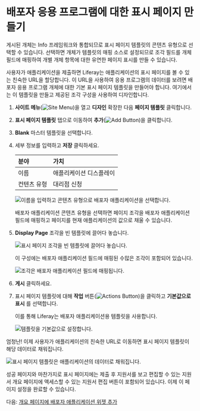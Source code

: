 # 배포자 응용 프로그램에 대한 표시 페이지 만들기

게시된 개체는 Info 프레임워크와 통합되므로 표시 페이지 템플릿의 콘텐츠 유형으로 선택할 수 있습니다. 선택하면 개체가 템플릿의 매핑 소스로 설정되므로 조각 필드를 개체 필드에 매핑하여 개별 개체 항목에 대한 유연한 페이지 표시를 만들 수 있습니다.

사용자가 애플리케이션을 제출하면 Liferay는 애플리케이션의 표시 페이지를 볼 수 있는 친숙한 URL을 할당합니다. 이 URL을 사용하여 응용 프로그램의 데이터를 보려면 배포자 응용 프로그램 개체에 대한 기본 표시 페이지 템플릿을 만들어야 합니다. 여기에서는 이 템플릿을 만들고 제공된 조각 구성을 사용하여 디자인합니다.

<!-- Refine intro. -->

1. **사이트 메뉴**(![Site Menu](../../images/icon-product-menu.png))을 열고 **디자인** 확장한 다음 **페이지 템플릿** 클릭합니다.

1. **표시 페이지 템플릿** 탭으로 이동하여 **추가**(![Add Button](../../images/icon-add.png))을 클릭합니다.

1. **Blank** 마스터 템플릿을 선택합니다.

1. 세부 정보를 입력하고 **저장** 클릭하세요.

   | 분야     | 가치           |
   |:------ |:------------ |
   | 이름     | 애플리케이션 디스플레이 |
   | 컨텐츠 유형 | 대리점 신청       |

   ![이름을 입력하고 콘텐츠 유형으로 배포자 애플리케이션을 선택합니다.](./creating-a-display-page-for-distributor-applications/images/01.png)

   배포자 애플리케이션 콘텐츠 유형을 선택하면 페이지 조각을 배포자 애플리케이션 필드에 매핑하고 페이지를 현재 애플리케이션의 값으로 채울 수 있습니다.

1. **Display Page** 조각을 빈 템플릿에 끌어다 놓습니다.

   ![표시 페이지 조각을 빈 템플릿에 끌어다 놓습니다.](./creating-a-display-page-for-distributor-applications/images/02.png)

   이 구성에는 배포자 애플리케이션 필드에 매핑된 수많은 조각이 포함되어 있습니다.

   ![조각은 배포자 애플리케이션 필드에 매핑됩니다.](./creating-a-display-page-for-distributor-applications/images/03.png)

1. **게시** 클릭하세요.

1. 표시 페이지 템플릿에 대해 **작업** 버튼(![Actions Button](../../images/icon-actions.png))을 클릭하고 **기본값으로 표시** 를 선택합니다.

   이를 통해 Liferay는 배포자 애플리케이션용 템플릿을 사용합니다.

   ![템플릿을 기본값으로 설정합니다.](./creating-a-display-page-for-distributor-applications/images/04.png)

엄청난! 이제 사용자가 애플리케이션의 친숙한 URL로 이동하면 표시 페이지 템플릿이 해당 데이터로 채워집니다.

![표시 페이지 템플릿은 애플리케이션의 데이터로 채워집니다.](./creating-a-display-page-for-distributor-applications/images/05.png)

성공 페이지와 마찬가지로 표시 페이지에는 제출 후 지원서를 보고 편집할 수 있는 지원서 개요 페이지에 액세스할 수 있는 지원서 편집 버튼이 포함되어 있습니다. 이제 이 페이지 설정을 완료할 수 있습니다.

다음: [개요 페이지에 배포자 애플리케이션 위젯 추가](./adding-the-distributor-application-widget-to-the-overview-page.md)
